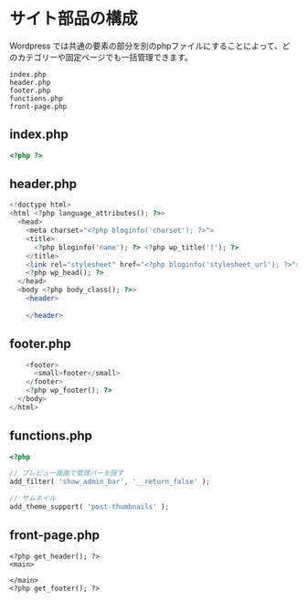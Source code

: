 # サイト部品の構成

Wordpress では共通の要素の部分を別のphpファイルにすることによって、どのカテゴリーや固定ページでも一括管理できます。

```
index.php
header.php
footer.php
functions.php
front-page.php
```

## index.php
```php
<?php ?>
```

## header.php
```php
<!doctype html>
<html <?php language_attributes(); ?>>
  <head>
    <meta charset="<?php bloginfo('charset'); ?>">
    <title>
      <?php bloginfo('name'); ?> <?php wp_title('|'); ?>
    </title>
    <link rel="stylesheet" href="<?php bloginfo('stylesheet_url'); ?>">
    <?php wp_head(); ?>
  </head>
  <body <?php body_class(); ?>>
  	<header>
  		
  	</header>
```

## footer.php
```php
    <footer>
      <small>footer</small>
    </footer>
    <?php wp_footer(); ?>
  </body>
</html>

```

## functions.php
```php
<?php

// プレビュー画面で管理バーを隠す
add_filter( 'show_admin_bar', '__return_false' );

// サムネイル
add_theme_support( 'post-thumbnails' );
```

## front-page.php
```
<?php get_header(); ?>
<main>

</main>
<?php get_footer(); ?>

```
